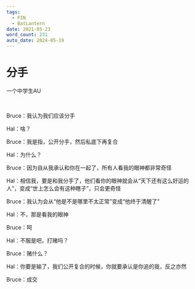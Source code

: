 ```yaml
---
tags:
  - FIN
  - BatLantern
date: 2021-05-23
word_count: 231
auto_date: 2024-05-19
---
```


# 分手

一个中学生AU

<br>

Bruce：我认为我们应该分手

Hal：啥？

Bruce：我是指，公开分手，然后私底下再复合

Hal：为什么？

Bruce：因为自从我承认和你在一起了，所有人看我的眼神都非常奇怪

Hal：相信我，要是和我分手了，他们看你的眼神就会从“天下还有这么好运的人”，变成“世上怎么会有这种瞎子”，只会更奇怪

Bruce：我认为会从“他是不是哪里不太正常”变成“他终于清醒了”

Hal：不，那是看我的眼神

Bruce：呵

Hal：不服是吧，打赌吗？

Bruce：赌什么？

Hal：你要是输了，我们公开复合的时候，你就要承认是你追的我，反之亦然

Bruce：成交
